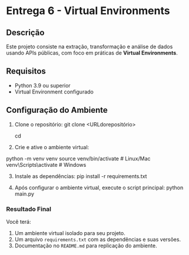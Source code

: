 # Entrega 6 - Virtual Environments

## Descrição
Este projeto consiste na extração, transformação e análise de dados usando APIs públicas, com foco em práticas de **Virtual Environments**.

## Requisitos
- Python 3.9 ou superior
- Virtual Environment configurado

## Configuração do Ambiente
1. Clone o repositório:
   git clone <URLdorepositório>
   
   cd <pastadoprojeto>

3. Crie e ative o ambiente virtual:

python -m venv venv
source venv/bin/activate  # Linux/Mac
venv\Scripts\activate  # Windows

3. Instale as dependências:
pip install -r requirements.txt


4. Após configurar o ambiente virtual, execute o script principal:
python main.py


### Resultado Final
Você terá:
1. Um ambiente virtual isolado para seu projeto.
2. Um arquivo `requirements.txt` com as dependências e suas versões.
3. Documentação no `README.md` para replicação do ambiente.
